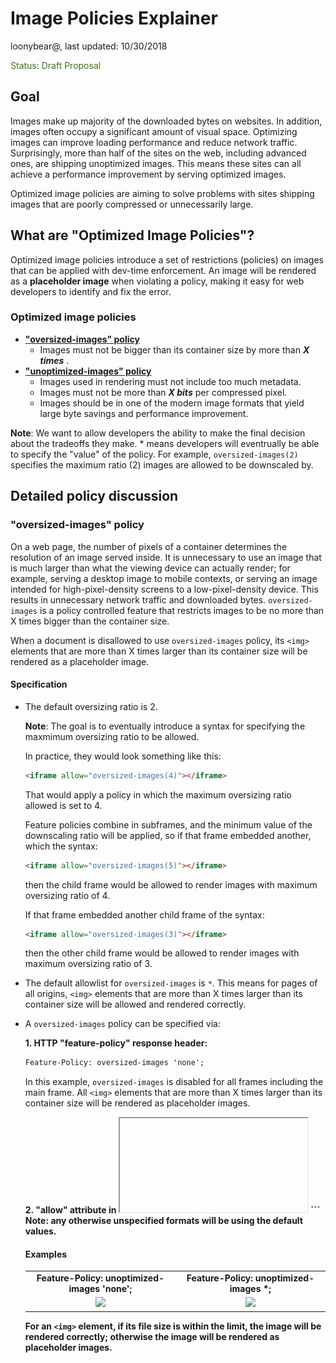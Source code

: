 #  Image Policies Explainer

loonybear@, last updated: 10/30/2018

<span style="color:#38761d;">Status: Draft Proposal</span>


## Goal

Images make up majority of the downloaded bytes on websites. In addition, images often occupy a significant amount of visual space. Optimizing images can improve loading performance and reduce network traffic. Surprisingly, more than half of the sites on the web, including advanced ones, are shipping unoptimized images. This means these sites can all achieve a performance improvement by serving optimized images.

Optimized image policies are aiming to solve problems with sites shipping images that are poorly compressed or unnecessarily large.


## What are "Optimized Image Policies"?

Optimized image policies introduce a set of restrictions (policies) on images that can be applied with dev-time enforcement. An image will be rendered as a **placeholder image** when violating a policy, making it easy for web developers to identify and fix the error.


### Optimized image policies

*   **["oversized-images" policy](#oversized-images)**
    *   Images must not be bigger than its container size by more than _***X times***_ .
*   **["unoptimized-images" policy](#unoptimized-images)**
    *   Images used in rendering must not include too much metadata.
    *   Images must not be more than _***X bits***_ per compressed pixel.
    *   Images should be in one of the modern image formats that yield large byte savings and performance improvement.

**Note**: We want to allow developers the ability to make the final decision about the tradeoffs they make. * means developers will eventrually be able to specify the "value" of the policy. For example, `oversized-images(2)` specifies the maximum ratio (2) images are allowed to be downscaled by.


## Detailed policy discussion

<a name="oversized-images">
   
### "oversized-images" policy

</a>

On a web page, the number of pixels of a container determines the resolution of an image served inside. It is unnecessary to use an image that is much larger than what the viewing device can actually render; for example, serving a desktop image to mobile contexts, or serving an image intended for high-pixel-density screens to a low-pixel-density device. This results in unnecessary network traffic and downloaded bytes. `oversized-images` is a policy controlled feature that restricts images to be no more than X times bigger than the container size.

When a document is disallowed to use `oversized-images` policy, its `<img>` elements that are more than X times larger than its container size will be rendered as a placeholder image.


#### Specification

- The default oversizing ratio is 2.

    **Note**: The goal is to eventually introduce a syntax for specifying the maxmimum oversizing ratio to be allowed.

    In practice, they would look something like this:

    ```html
    <iframe allow="oversized-images(4)"></iframe>
    ```
    That would apply a policy in which the maximum oversizing ratio allowed is set to 4.

    Feature policies combine in subframes, and the minimum value of the downscaling ratio will be applied, so if that frame embedded another, which the syntax:

    ```html
    <iframe allow="oversized-images(5)"></iframe>
    ```
    then the child frame would be allowed to render images with maximum oversizing ratio of 4.

    If that frame embedded another child frame of the syntax:

    ```html
    <iframe allow="oversized-images(3)"></iframe>
    ```
    then the other child frame would be allowed to render images with maximum oversizing ratio of 3.

- The default allowlist for `oversized-images` is `*`. This means for pages of all origins,
`<img>` elements that are more than X times larger than its container size will be allowed and rendered correctly.

- A `oversized-images` policy can be specified via:

    **1. HTTP "feature-policy" response header:**
    ```html
    Feature-Policy: oversized-images 'none';
    ```
    In this example, `oversized-images` is disabled for all frames including the main frame. All `<img>` elements that are more than X times larger than its container size will be rendered as placeholder images.

    **2. "allow" attribute in <iframe>:**
    ```html
    <iframe src="https://example.com" allow="oversized-images 'self' https://foo.com;">
    ```
    In this example, "oversized-images" is disabled everywhere except on the origin of the main document and on `https://foo.com`.


#### Examples

<table>
  <tr align="center">
   <td width="400">Feature-Policy: oversized-images 'none';</td>
   <td width="400">Feature-Policy: oversized-images *;</td>
  </tr>
  <tr align="center">
   <td>
<img src="resources/max-ds-img-disabled1.png" width="80%">
   </td>
   <td>
<img src="resources/max-ds-img-enabled1.png" width="80%">
   </td>
  </tr>
</table>

For an `<img>` element, if neither the width or the height of the source image exceeds the number of pixels allowed by the policy in the container (by default, 2 times of its container's width of height), the image will be rendered correctly;  if both the width and the height of the source image exceed the limit, the image will be rendered as placeholder image.


<table>
  <tr align="center">
   <td width="400">Feature-Policy: oversized-images 'none';</td>
   <td width="400">Feature-Policy: oversized-images *;</td>
  </tr>
  <tr align="center">
   <td>
<img src="resources/max-ds-img-disabled0.png" width="80%">
   </td>
   <td>
<img src="resources/max-ds-img-enabled0.png" width="80%">
   </td>
  </tr>
</table>

For an `<img>` element, if neither the width or the height of the source image exceeds the number of pixels allowed by the policy in the container (by default, 2 times of its container's width or height), the image will be rendered correctly; if the width the source image exceeds the limit, the image will be rendered as placeholder image.


<table>
  <tr align="center">
   <td width="400">Feature-Policy: oversized-images 'none';</td>
   <td width="400">Feature-Policy: oversized-images *;</td>
  </tr>
  <tr align="center">
   <td>
<img src="resources/max-ds-img-disabled2.png" width="80%">
   </td>
   <td>
<img src="resources/max-ds-img-enabled2.png" width="80%">
   </td>
  </tr>
</table>

For an `<img>` element, if neither the width or the height of the source image exceeds the number of pixels allowed by the policy in the container (by default, 2 times of its container's width or height), the image will be rendered correctly; if the height the source image exceeds the limit, the image will be rendered as placeholder image.
</br></br>

<a name="unoptimized-images">

### "unoptimized-images" policy

</a>

When optimizing images, the file size should be kept as small as possible. The larger the download size is, the longer it takes a page to load. Stripping metadata, picking a good image format, and using image compression, are all common ways to optimize an image's file size. `unoptimized-images` is a policy controlled feature that restricts images to have a file size (in terms of number of bytes) no more than X times bigger than the image size (width * height) on the web page.

When a document is disallowed to use `unoptimized-images` policy, its `<img>` elements whose file sizes are too big will be rendered as placeholder images.


#### Specification
- The default maximum file size of an optimized image is calculated as following:
    
   ```metadata size limit + byte-per-pixel ratio * image resolution```
    + For images of one of the modern formates (JPEG, PNG, GIF, WEBP, and SVG)
        + The default metadata size limit is tentatively 1KB.
        + The default byte-per-pixel ratio is tentatively 0.5.
    + For images of other legacy formats   
        + The metadata size limit is set to 0KB.
        + The byte-per-pixel ratio is set to 0.

    **Note**: We want to allow developers the ability to make the final decision about the tradeoffs they make. The goal is to eventually introduce a syntax for specifying their own parameters.

    In practice, they would look something like this:

    ```html
    <iframe allow="unoptimized-images(1.5, 0.4)"></iframe>
    ```
    That would apply a policy in which the metadata size limit is set to 1.5KB and the byte-per-pixel ratio is set to 0.4.  
   
    Feature policies combine in subframes, and the minimum value of the parameters will be applied, so if that frame embedded another, which the syntax:

    ```html
    <iframe allow="unoptimized-images(2, 0.2)"></iframe>
    ```
    then the child frame would be allowed to render images with metadata size limit of 1.5KB and byte-per-pixel ratio of 0.2. 

- The default allowlist for `unoptimized-images` is `*`. This means for pages of all origins, `<img>` elements whose file sizes exceeds the compression ratio will be allowed and rendered correctly.


- A `unoptimized-images` policy can be specified via:

    **1. HTTP "feature-policy" response header:**
    ```html
    Feature-Policy: unoptimized-images 'none';
    ```
    In this example, `unoptimized-images` is disabled for all frames including the main frame. All `<img>` elements whose file sizes exceeds the limit will be rendered as placeholder images.

    **2. "allow" attribute in <iframe>:**
    ```html
    <iframe src="https://example.com" allow="unoptimized-images 'self' https://foo.com;">
    ```
    In this example, `unoptimized-images` is disabled everywhere except on the origin of the main document and on `https://foo.com`.


**Future Development**

Image formats affect file size. We want to support different default values for different image formats.
We want to allow developers to specify the parameters as well. In practice, they would look something like this:

    ```html
   <iframe allow="unoptimized-images(BMP(1, 0.5), JPG(2, 0.2))"></iframe>
    ```
Note: any otherwise unspecified formats will be using the default values. 


#### Examples

<table>
  <tr align="center">
   <td width="400">Feature-Policy: unoptimized-images 'none'; </td>
   <td width="400">Feature-Policy: unoptimized-images *; </td>
  </tr>
  <tr align="center">
   <td>
 <img src="resources/unoptimized-disabled.png" width="80%"> 
   </td>
   <td>
 <img src="resources/unoptimized-enabled.png" width="80%"> 
   </td>
  </tr>
</table>

For an `<img>` element, if its file size is within the limit, the image will be rendered correctly; otherwise the image will be rendered as placeholder images.
